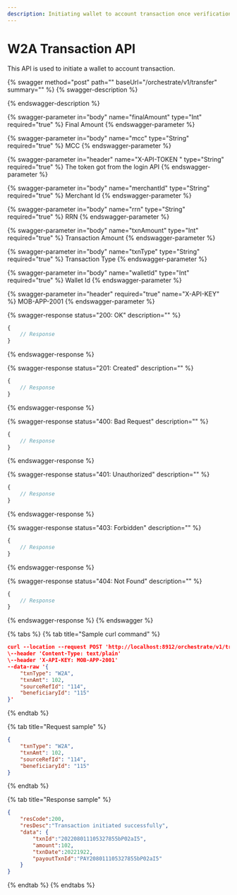 ```yaml
---
description: Initiating wallet to account transaction once verification successful
---
```


# W2A Transaction API

This API is used to initiate a wallet to account transaction.&#x20;

{% swagger method="post" path="" baseUrl="<domain>/orchestrate/v1/transfer" summary="" %}
{% swagger-description %}

{% endswagger-description %}

{% swagger-parameter in="body" name="finalAmount" type="Int" required="true" %}
Final Amount
{% endswagger-parameter %}

{% swagger-parameter in="body" name="mcc" type="String" required="true" %}
MCC
{% endswagger-parameter %}

{% swagger-parameter in="header" name="X-API-TOKEN  " type="String" required="true" %}
The token got from the login API
{% endswagger-parameter %}

{% swagger-parameter in="body" name="merchantId" type="String" required="true" %}
Merchant Id
{% endswagger-parameter %}

{% swagger-parameter in="body" name="rrn" type="String" required="true" %}
RRN
{% endswagger-parameter %}

{% swagger-parameter in="body" name="txnAmount" type="Int" required="true" %}
Transaction Amount
{% endswagger-parameter %}

{% swagger-parameter in="body" name="txnType" type="String" required="true" %}
Transaction Type
{% endswagger-parameter %}

{% swagger-parameter in="body" name="walletId" type="Int" required="true" %}
Wallet Id
{% endswagger-parameter %}

{% swagger-parameter in="header" required="true" name="X-API-KEY" %}
MOB-APP-2001
{% endswagger-parameter %}

{% swagger-response status="200: OK" description="" %}
```javascript
{
    // Response
}
```
{% endswagger-response %}

{% swagger-response status="201: Created" description="" %}
```javascript
{
    // Response
}
```
{% endswagger-response %}

{% swagger-response status="400: Bad Request" description="" %}
```javascript
{
    // Response
}
```
{% endswagger-response %}

{% swagger-response status="401: Unauthorized" description="" %}
```javascript
{
    // Response
}
```
{% endswagger-response %}

{% swagger-response status="403: Forbidden" description="" %}
```javascript
{
    // Response
}
```
{% endswagger-response %}

{% swagger-response status="404: Not Found" description="" %}
```javascript
{
    // Response
}
```
{% endswagger-response %}
{% endswagger %}

{% tabs %}
{% tab title="Sample curl command" %}
```json
curl --location --request POST 'http://localhost:8912/orchestrate/v1/transfer'
\--header 'Content-Type: text/plain'
\--header 'X-API-KEY: MOB-APP-2001'
--data-raw '{
    "txnType": "W2A",
    "txnAmt": 102,
    "sourceRefId": "114",
    "beneficiaryId": "115"
}'
```
{% endtab %}

{% tab title="Request sample" %}


```json
{
    "txnType": "W2A",
    "txnAmt": 102,
    "sourceRefId": "114",
    "beneficiaryId": "115"
}
```
{% endtab %}

{% tab title="Response sample" %}
```json
{
    "resCode":200,
    "resDesc":"Transaction initiated successfully",
    "data": {
        "txnId":"202208011105327855bP02aI5",
        "amount":102,
        "txnDate":20221922,
        "payoutTxnId":"PAY208011105327855bP02aI5"
    }
}
```
{% endtab %}
{% endtabs %}
